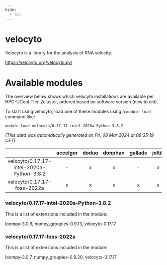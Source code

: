 ```yaml
---
hide:
  - toc
---
```


velocyto
========


Velocyto is a library for the analysis of RNA velocity.

https://velocyto.org/velocyto.py/
# Available modules


The overview below shows which velocyto installations are available per HPC-UGent Tier-2cluster, ordered based on software version (new to old).

To start using velocyto, load one of these modules using a `module load` command like:

```shell
module load velocyto/0.17.17-intel-2020a-Python-3.8.2
```

*(This data was automatically generated on Fri, 08 Mar 2024 at 09:35:19 CET)*  

| |accelgor|doduo|donphan|gallade|joltik|skitty|
| :---: | :---: | :---: | :---: | :---: | :---: | :---: |
|velocyto/0.17.17-intel-2020a-Python-3.8.2|-|x|x|-|x|x|
|velocyto/0.17.17-foss-2022a|x|x|x|x|x|x|


### velocyto/0.17.17-intel-2020a-Python-3.8.2

This is a list of extensions included in the module:

loompy-3.0.6, numpy_groupies-0.9.13, velocyto-0.17.17

### velocyto/0.17.17-foss-2022a

This is a list of extensions included in the module:

loompy-3.0.7, numpy_groupies-0.9.20, velocyto-0.17.17